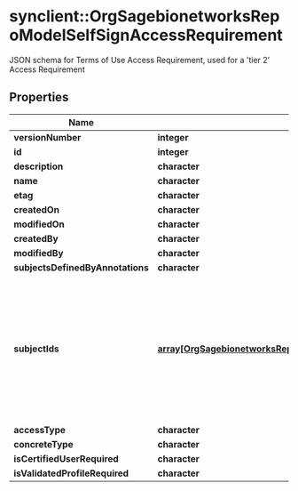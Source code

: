 # synclient::OrgSagebionetworksRepoModelSelfSignAccessRequirement

JSON schema for Terms of Use Access Requirement, used for a 'tier 2' Access Requirement

## Properties
Name | Type | Description | Notes
------------ | ------------- | ------------- | -------------
**versionNumber** | **integer** |  | [optional] 
**id** | **integer** |  | [optional] 
**description** | **character** |  | [optional] 
**name** | **character** |  | [optional] 
**etag** | **character** |  | [optional] 
**createdOn** | **character** |  | [optional] 
**modifiedOn** | **character** |  | [optional] 
**createdBy** | **character** |  | [optional] 
**modifiedBy** | **character** |  | [optional] 
**subjectsDefinedByAnnotations** | **character** |  | [optional] 
**subjectIds** | [**array[OrgSagebionetworksRepoModelRestrictableObjectDescriptor]**](org.sagebionetworks.repo.model.RestrictableObjectDescriptor.md) | The IDs of the items controlled by this Access Requirement when &#39;subjectsDefinedByAnnotations&#x3D;false&#39;. This property is mutually exclusive with &#39;subjectsDefinedByAnnotations&#39;.  When &#39;subjectsDefinedByAnnotations&#x3D;true&#39; then this property must be empty or excluded.  Required when creating or updating and &#39;subjectsDefinedByAnnotations&#x3D;false&#39; or &#39;subjectsDefinedByAnnotations&#39; is excluded. | [optional] 
**accessType** | **character** |  | [optional] 
**concreteType** | **character** |  | [optional] 
**isCertifiedUserRequired** | **character** |  | [optional] 
**isValidatedProfileRequired** | **character** |  | [optional] 


